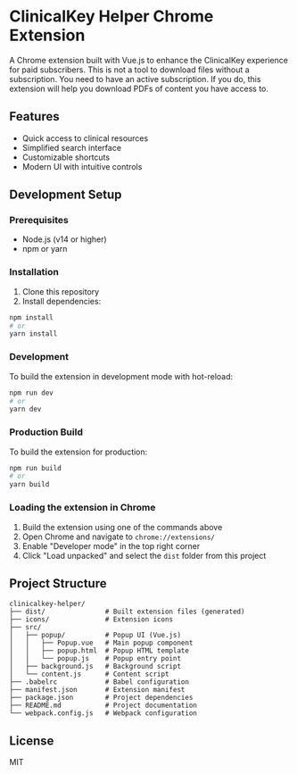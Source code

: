 # ClinicalKey Helper Chrome Extension

A Chrome extension built with Vue.js to enhance the ClinicalKey experience for paid subscribers. This is not a tool to download files without a subscription. You need to have an active subscription. If you do, this extension will help you download PDFs of content you have access to.

## Features

- Quick access to clinical resources
- Simplified search interface
- Customizable shortcuts
- Modern UI with intuitive controls

## Development Setup

### Prerequisites

- Node.js (v14 or higher)
- npm or yarn

### Installation

1. Clone this repository
2. Install dependencies:

```bash
npm install
# or
yarn install
```

### Development

To build the extension in development mode with hot-reload:

```bash
npm run dev
# or
yarn dev
```

### Production Build

To build the extension for production:

```bash
npm run build
# or
yarn build
```

### Loading the extension in Chrome

1. Build the extension using one of the commands above
2. Open Chrome and navigate to `chrome://extensions/`
3. Enable "Developer mode" in the top right corner
4. Click "Load unpacked" and select the `dist` folder from this project

## Project Structure

```
clinicalkey-helper/
├── dist/               # Built extension files (generated)
├── icons/              # Extension icons
├── src/
│   ├── popup/          # Popup UI (Vue.js)
│   │   ├── Popup.vue   # Main popup component
│   │   ├── popup.html  # Popup HTML template
│   │   └── popup.js    # Popup entry point
│   ├── background.js   # Background script
│   └── content.js      # Content script
├── .babelrc            # Babel configuration
├── manifest.json       # Extension manifest
├── package.json        # Project dependencies
├── README.md           # Project documentation
└── webpack.config.js   # Webpack configuration
```

## License

MIT
